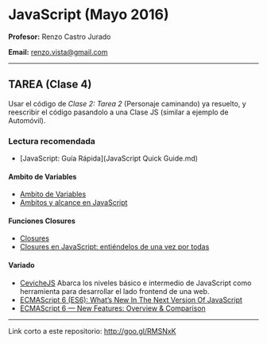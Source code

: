 # JavaScript (Mayo 2016)

**Profesor:** Renzo Castro Jurado

**Email:** renzo.vista@gmail.com

---
## TAREA (Clase 4)
Usar el código de *Clase 2: Tarea 2* (Personaje caminando) ya resuelto, y reescribir el código pasandolo a una Clase JS (similar a ejemplo de Automóvil).

### Lectura recomendada

* [JavaScript: Guía Rápida](JavaScript Quick Guide.md)

#### Ambito de Variables
* [Ambito de Variables](http://librosweb.es/libro/javascript/capitulo_4/ambito_de_las_variables.html)
* [Ambitos y alcance en JavaScript](http://pensamientoobjetivo.blogspot.pe/2009/09/ambitos-y-alcance-en-javascript.html)

#### Funciones Closures

* [Closures](https://developer.mozilla.org/es/docs/Web/JavaScript/Closures)
* [Closures en JavaScript: entiéndelos de una vez por todas](http://www.variablenotfound.com/2012/10/closures-en-javascript-entiendelos-de.html)

#### Variado
* [CevicheJS](http://cevichejs.com) Abarca los niveles básico e intermedio de JavaScript como herramienta para desarrollar el lado frontend de una web.
* [ECMAScript 6 (ES6): What’s New In The Next Version Of JavaScript](https://www.smashingmagazine.com/2015/10/es6-whats-new-next-version-javascript/)
* [ECMAScript 6 — New Features: Overview & Comparison](http://es6-features.org/)


---
Link corto a este repositorio: http://goo.gl/RMSNxK


